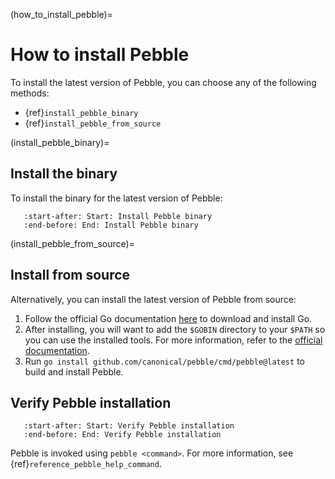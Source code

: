 (how_to_install_pebble)=
# How to install Pebble

To install the latest version of Pebble, you can choose any of the following methods:

- {ref}`install_pebble_binary`
- {ref}`install_pebble_from_source`

(install_pebble_binary)=
## Install the binary

To install the binary for the latest version of Pebble:

```{include} /reuse/common-blocks.md
   :start-after: Start: Install Pebble binary
   :end-before: End: Install Pebble binary
```

(install_pebble_from_source)=
## Install from source

Alternatively, you can install the latest version of Pebble from source:

1. Follow the official Go documentation [here](https://go.dev/doc/install) to download and install Go.
2. After installing, you will want to add the `$GOBIN` directory to your `$PATH` so you can use the installed tools. For more information, refer to the [official documentation](https://go.dev/doc/install/source#environment).
3. Run `go install github.com/canonical/pebble/cmd/pebble@latest` to build and install Pebble.

## Verify Pebble installation

```{include} /reuse/common-blocks.md
   :start-after: Start: Verify Pebble installation
   :end-before: End: Verify Pebble installation
```

Pebble is invoked using `pebble <command>`. For more information, see {ref}`reference_pebble_help_command`.
